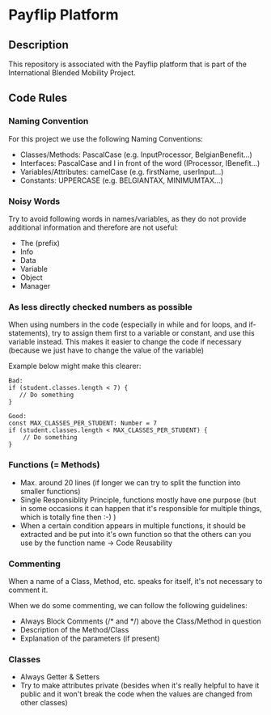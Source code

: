 # Payflip Platform
## Description
This repository is associated with the Payflip platform that is part of the International Blended Mobility Project. 

## Code Rules
### Naming Convention
<p>For this project we use the following Naming Conventions:</p>

- Classes/Methods: PascalCase (e.g. InputProcessor, BelgianBenefit...) 
- Interfaces: PascalCase and I in front of the word (IProcessor, IBenefit...)
- Variables/Attributes: camelCase (e.g. firstName, userInput...)
- Constants: UPPERCASE (e.g. BELGIANTAX, MINIMUMTAX...)

### Noisy Words
<p>Try to avoid following words in names/variables, as they do not provide additional information and therefore are not useful:

- The (prefix)
- Info
- Data
- Variable
- Object
- Manager

### As less directly checked numbers as possible
<p>When using numbers in the code (especially in while and for loops, and if-statements), try to assign them first to a variable or constant, and use this variable instead. This makes it easier to change the code if necessary (because we just have to change the value of the variable)</p>
<p>Example below might make this clearer:</p>

```
Bad:
if (student.classes.length < 7) {
   // Do something
}

Good:
const MAX_CLASSES_PER_STUDENT: Number = 7
if (student.classes.length < MAX_CLASSES_PER_STUDENT) {
    // Do something
}
```
### Functions (= Methods)
- Max. around 20 lines (if longer we can try to split the function into smaller functions)
- Single Responsiblity Principle, functions mostly have one purpose (but in some occasions it can happen that it's responsible for multiple things, which is totally fine then :-) )
- When a certain condition appears in multiple functions, it should be extracted and be put into it's own function so that the others can you use by the function name -> Code Reusability

### Commenting
<p>When a name of a Class, Method, etc. speaks for itself, it's not necessary to comment it.</p>
<p>When we do some commenting, we can follow the following guidelines:</p>

- Always Block Comments (/* and */) above the Class/Method in question
- Description of the Method/Class
- Explanation of the parameters (if present)

### Classes
- Always Getter & Setters
- Try to make attributes private (besides when it's really helpful to have it public and it won't break the code when the values are changed from other classes)
